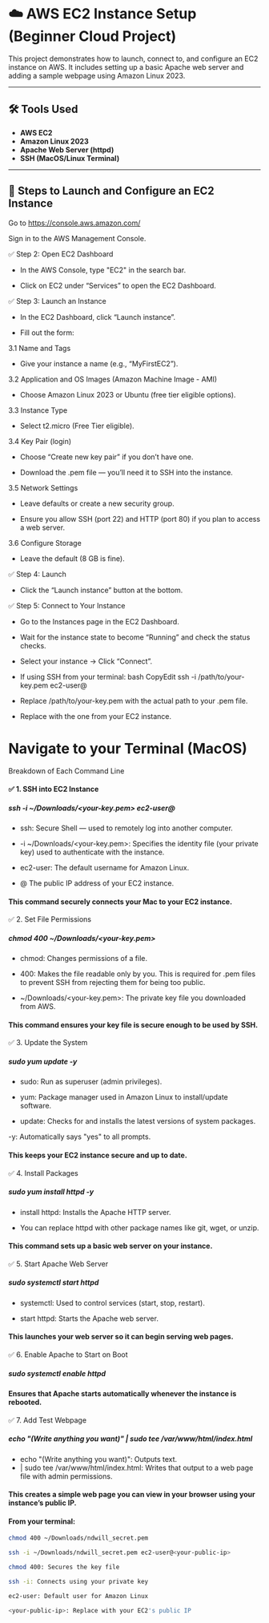 # ☁️ AWS EC2 Instance Setup (Beginner Cloud Project)

This project demonstrates how to launch, connect to, and configure an EC2 instance on AWS. It includes setting up a basic Apache web server and adding a sample webpage using Amazon Linux 2023.

---

## 🛠️ Tools Used

- **AWS EC2**
- **Amazon Linux 2023**
- **Apache Web Server (httpd)**
- **SSH (MacOS/Linux Terminal)**

---

## 🚀 Steps to Launch and Configure an EC2 Instance

Go to https://console.aws.amazon.com/


Sign in to the AWS Management Console.



✅ Step 2: Open EC2 Dashboard
- In the AWS Console, type "EC2" in the search bar.


- Click on EC2 under “Services” to open the EC2 Dashboard.



✅ Step 3: Launch an Instance
- In the EC2 Dashboard, click “Launch instance”.


- Fill out the form:


3.1 Name and Tags
- Give your instance a name (e.g., “MyFirstEC2”).


3.2 Application and OS Images (Amazon Machine Image - AMI)
- Choose Amazon Linux 2023 or Ubuntu (free tier eligible options).


3.3 Instance Type
- Select t2.micro (Free Tier eligible).


3.4 Key Pair (login)
- Choose “Create new key pair” if you don’t have one.


- Download the .pem file — you’ll need it to SSH into the instance.


3.5 Network Settings
- Leave defaults or create a new security group.


- Ensure you allow SSH (port 22) and HTTP (port 80) if you plan to access a web server.


3.6 Configure Storage
- Leave the default (8 GB is fine).



✅ Step 4: Launch
- Click the “Launch instance” button at the bottom.


✅ Step 5: Connect to Your Instance
- Go to the Instances page in the EC2 Dashboard.


- Wait for the instance state to become “Running” and check the status checks.


- Select your instance → Click “Connect”.


- If using SSH from your terminal:
bash
CopyEdit
ssh -i /path/to/your-key.pem ec2-user@<public-ip-address>

- Replace /path/to/your-key.pem with the actual path to your .pem file.
- Replace <public-ip-address> with the one from your EC2 instance.

#  Navigate to your Terminal (MacOS)

Breakdown of Each Command Line

#### ✅ 1. SSH into EC2 Instance
##### ssh -i ~/Downloads/<your-key.pem> ec2-user@<public-ip-address>

- ssh: Secure Shell — used to remotely log into another computer.


- -i ~/Downloads/<your-key.pem>: Specifies the identity file (your private key) used to authenticate with the instance.


- ec2-user: The default username for Amazon Linux.


- @ The public IP address of your EC2 instance.


#### This command securely connects your Mac to your EC2 instance.

✅ 2. Set File Permissions

##### chmod 400 ~/Downloads/<your-key.pem>
- chmod: Changes permissions of a file.


- 400: Makes the file readable only by you. This is required for .pem files to prevent SSH from rejecting them for being too public.


- ~/Downloads/<your-key.pem>: The private key file you downloaded from AWS.


#### This command ensures your key file is secure enough to be used by SSH.


✅ 3. Update the System

##### sudo yum update -y

- sudo: Run as superuser (admin privileges).


- yum: Package manager used in Amazon Linux to install/update software.


- update: Checks for and installs the latest versions of system packages.


-y: Automatically says "yes" to all prompts.


#### This keeps your EC2 instance secure and up to date.

✅ 4. Install Packages

##### sudo yum install httpd -y

- install httpd: Installs the Apache HTTP server.


- You can replace httpd with other package names like git, wget, or unzip.


#### This command sets up a basic web server on your instance.

✅ 5. Start Apache Web Server

##### sudo systemctl start httpd

- systemctl: Used to control services (start, stop, restart).


- start httpd: Starts the Apache web server.


#### This launches your web server so it can begin serving web pages.

✅ 6. Enable Apache to Start on Boot

##### sudo systemctl enable httpd

#### Ensures that Apache starts automatically whenever the instance is rebooted.

✅ 7. Add Test Webpage

##### echo "(Write anything you want)" | sudo tee /var/www/html/index.html

- echo "(Write anything you want)": Outputs text.
- | sudo tee /var/www/html/index.html: Writes that output to a web page file with admin permissions.


#### This creates a simple web page you can view in your browser using your instance’s public IP.


#### From your terminal:
```bash
chmod 400 ~/Downloads/ndwill_secret.pem

ssh -i ~/Downloads/ndwill_secret.pem ec2-user@<your-public-ip>

chmod 400: Secures the key file

ssh -i: Connects using your private key

ec2-user: Default user for Amazon Linux

<your-public-ip>: Replace with your EC2's public IP
